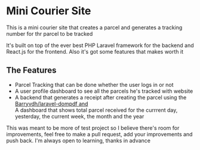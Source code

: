 <h1>Mini Courier Site</h1>
<p>This is a mini courier site that creates a parcel and generates a tracking number for thr parcel to be tracked</p>
<p>
    It's built on top of the ever best PHP Laravel framework for the backend and React.js for the frontend.
    Also it's got some features that makes worth it
</p>
<h2>The Features</h2>
<ul>
    <li>Parcel Tracking that can be done whether the user logs in or not</li>
    <li>A user profile dashboard to see all the parcels he's tracked with website</li>
    <li>A backend that generates a receipt after creating the parcel using the <a href="https://github.com/barryvdh/laravel-dompdf">Barryvdh/laravel-dompdf and </a></li>
    <a>A dashboard that shows total parcel received for the currrent day, yesterday, the current week, the month and the year</a>
</ul>

<p>This was meant to be more of test project so I believe there's room for improvements, feel free to make a pull request, add your improvements and push back. I'm always open to learning, thanks in advance</p>
